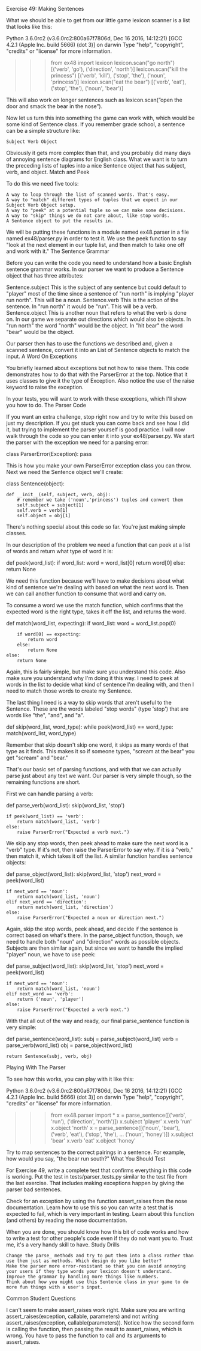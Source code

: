 Exercise 49: Making Sentences

What we should be able to get from our little game lexicon scanner is a list that looks like this:

Python 3.6.0rc2 (v3.6.0rc2:800a67f7806d, Dec 16 2016, 14:12:21) 
[GCC 4.2.1 (Apple Inc. build 5666) (dot 3)] on darwin
Type "help", "copyright", "credits" or "license" for more information.
>>> from ex48 import lexicon
>>> lexicon.scan("go north")
[('verb', 'go'), ('direction', 'north')]
>>> lexicon.scan("kill the princess")
[('verb', 'kill'), ('stop', 'the'), ('noun', 'princess')]
>>> lexicon.scan("eat the bear")
[('verb', 'eat'), ('stop', 'the'), ('noun', 'bear')]

This will also work on longer sentences such as lexicon.scan(”open the door and smack the bear in the nose”).

Now let us turn this into something the game can work with, which would be some kind of Sentence class. If you remember grade school, a sentence can be a simple structure like:

    Subject Verb Object

Obviously it gets more complex than that, and you probably did many days of annoying sentence diagrams for English class. What we want is to turn the preceding lists of tuples into a nice Sentence object that has subject, verb, and object.
Match and Peek

To do this we need five tools:

    A way to loop through the list of scanned words. That's easy.
    A way to "match" different types of tuples that we expect in our Subject Verb Object setup.
    A way to "peek" at a potential tuple so we can make some decisions.
    A way to "skip" things we do not care about, like stop words.
    A Sentence object to put the results in.

We will be putting these functions in a module named ex48.parser in a file named ex48/parser.py in order to test it. We use the peek function to say "look at the next element in our tuple list, and then match to take one off and work with it."
The Sentence Grammar

Before you can write the code you need to understand how a basic English sentence grammar works. In our parser we want to produce a Sentence object that has three attributes:

Sentence.subject
    This is the subject of any sentence but could default to "player" most of the time since a sentence of "run north" is implying "player run north". This will be a noun.
Sentence.verb
    This is the action of the sentence. In "run north" it would be "run". This will be a verb.
Sentence.object
    This is another noun that refers to what the verb is done on. In our game we separate out directions which would also be objects. In "run north" the word "north" would be the object. In "hit bear" the word "bear" would be the object.

Our parser then has to use the functions we described and, given a scanned sentence, convert it into an List of Sentence objects to match the input.
A Word On Exceptions

You briefly learned about exceptions but not how to raise them. This code demonstrates how to do that with the ParserError at the top. Notice that it uses classes to give it the type of Exception. Also notice the use of the raise keyword to raise the exception.

In your tests, you will want to work with these exceptions, which I'll show you how to do.
The Parser Code

If you want an extra challenge, stop right now and try to write this based on just my description. If you get stuck you can come back and see how I did it, but trying to implement the parser yourself is good practice. I will now walk through the code so you can enter it into your ex48/parser.py. We start the parser with the exception we need for a parsing error:

class ParserError(Exception):
    pass

This is how you make your own ParserError exception class you can throw. Next we need the Sentence object we'll create:

class Sentence(object):

    def __init__(self, subject, verb, obj):
        # remember we take ('noun','princess') tuples and convert them
        self.subject = subject[1]
        self.verb = verb[1]
        self.object = obj[1]

There's nothing special about this code so far. You're just making simple classes.

In our description of the problem we need a function that can peek at a list of words and return what type of word it is:

def peek(word_list):
    if word_list:
        word = word_list[0]
        return word[0]
    else:
        return None

We need this function because we'll have to make decisions about what kind of sentence we're dealing with based on what the next word is. Then we can call another function to consume that word and carry on.

To consume a word we use the match function, which confirms that the expected word is the right type, takes it off the list, and returns the word.

def match(word_list, expecting):
    if word_list:
        word = word_list.pop(0)

        if word[0] == expecting:
            return word
        else:
            return None
    else:
        return None

Again, this is fairly simple, but make sure you understand this code. Also make sure you understand why I'm doing it this way. I need to peek at words in the list to decide what kind of sentence I'm dealing with, and then I need to match those words to create my Sentence.

The last thing I need is a way to skip words that aren't useful to the Sentence. These are the words labeled "stop words" (type 'stop') that are words like "the", "and", and "a".

def skip(word_list, word_type):
    while peek(word_list) == word_type:
        match(word_list, word_type)

Remember that skip doesn't skip one word, it skips as many words of that type as it finds. This makes it so if someone types, "scream at the bear" you get "scream" and "bear."

That's our basic set of parsing functions, and with that we can actually parse just about any text we want. Our parser is very simple though, so the remaining functions are short.

First we can handle parsing a verb:

def parse_verb(word_list):
    skip(word_list, 'stop')

    if peek(word_list) == 'verb':
        return match(word_list, 'verb')
    else:
        raise ParserError("Expected a verb next.")

We skip any stop words, then peek ahead to make sure the next word is a "verb" type. If it's not, then raise the ParserError to say why. If it is a "verb," then match it, which takes it off the list. A similar function handles sentence objects:

def parse_object(word_list):
    skip(word_list, 'stop')
    next_word = peek(word_list)

    if next_word == 'noun':
        return match(word_list, 'noun')
    elif next_word == 'direction':
        return match(word_list, 'direction')
    else:
        raise ParserError("Expected a noun or direction next.")

Again, skip the stop words, peek ahead, and decide if the sentence is correct based on what's there. In the parse_object function, though, we need to handle both "noun" and "direction" words as possible objects. Subjects are then similar again, but since we want to handle the implied "player" noun, we have to use peek:

def parse_subject(word_list):
    skip(word_list, 'stop')
    next_word = peek(word_list)

    if next_word == 'noun':
        return match(word_list, 'noun')
    elif next_word == 'verb':
        return ('noun', 'player')
    else:
        raise ParserError("Expected a verb next.")

With that all out of the way and ready, our final parse_sentence function is very simple:

def parse_sentence(word_list):
    subj = parse_subject(word_list)
    verb = parse_verb(word_list)
    obj = parse_object(word_list)

    return Sentence(subj, verb, obj)

Playing With The Parser

To see how this works, you can play with it like this:

Python 3.6.0rc2 (v3.6.0rc2:800a67f7806d, Dec 16 2016, 14:12:21) 
[GCC 4.2.1 (Apple Inc. build 5666) (dot 3)] on darwin
Type "help", "copyright", "credits" or "license" for more information.
>>> from ex48.parser import *
>>> x = parse_sentence([('verb', 'run'), ('direction', 'north')])
>>> x.subject
'player'
>>> x.verb
'run'
>>> x.object
'north'
>>> x = parse_sentence([('noun', 'bear'), ('verb', 'eat'), ('stop', 'the'),
...                     ('noun', 'honey')])
>>> x.subject
'bear'
>>> x.verb
'eat'
>>> x.object
'honey'

Try to map sentences to the correct pairings in a sentence. For example, how would you say, "the bear run south?"
What You Should Test

For Exercise 49, write a complete test that confirms everything in this code is working. Put the test in tests/parser_tests.py similar to the test file from the last exercise. That includes making exceptions happen by giving the parser bad sentences.

Check for an exception by using the function assert_raises from the nose documentation. Learn how to use this so you can write a test that is expected to fail, which is very important in testing. Learn about this function (and others) by reading the nose documentation.

When you are done, you should know how this bit of code works and how to write a test for other people's code even if they do not want you to. Trust me, it's a very handy skill to have.
Study Drills

    Change the parse_ methods and try to put them into a class rather than use them just as methods. Which design do you like better?
    Make the parser more error-resistant so that you can avoid annoying your users if they type words your lexicon doesn't understand.
    Improve the grammar by handling more things like numbers.
    Think about how you might use this Sentence class in your game to do more fun things with a user's input.

Common Student Questions

I can't seem to make assert_raises work right.
    Make sure you are writing assert_raises(exception, callable, parameters) and not writing assert_raises(exception, callable(parameters)). Notice how the second form is calling the function, then passing the result to assert_raises, which is wrong. You have to pass the function to call and its arguments to assert_raises.

